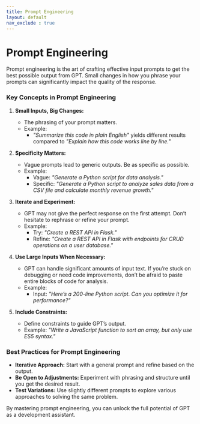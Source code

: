 ```yaml
---
title: Prompt Engineering
layout: default
nav_exclude : true
---
```


# Prompt Engineering

Prompt engineering is the art of crafting effective input prompts to get the best possible output from GPT. Small changes in how you phrase your prompts can significantly impact the quality of the response.

### Key Concepts in Prompt Engineering

1. **Small Inputs, Big Changes:**
   - The phrasing of your prompt matters.
   - Example:
     - *"Summarize this code in plain English"* yields different results compared to *"Explain how this code works line by line."*

2. **Specificity Matters:**
   - Vague prompts lead to generic outputs. Be as specific as possible.
   - Example:
     - Vague: *"Generate a Python script for data analysis."*
     - Specific: *"Generate a Python script to analyze sales data from a CSV file and calculate monthly revenue growth."*

3. **Iterate and Experiment:**
   - GPT may not give the perfect response on the first attempt. Don’t hesitate to rephrase or refine your prompt.
   - Example:
     - Try: *"Create a REST API in Flask."*
     - Refine: *"Create a REST API in Flask with endpoints for CRUD operations on a user database."*

4. **Use Large Inputs When Necessary:**
   - GPT can handle significant amounts of input text. If you’re stuck on debugging or need code improvements, don’t be afraid to paste entire blocks of code for analysis.
   - Example:
     - Input: *"Here’s a 200-line Python script. Can you optimize it for performance?"*

5. **Include Constraints:**
   - Define constraints to guide GPT’s output.
   - Example: *"Write a JavaScript function to sort an array, but only use ES5 syntax."*


### Best Practices for Prompt Engineering

- **Iterative Approach:** Start with a general prompt and refine based on the output.
- **Be Open to Adjustments:** Experiment with phrasing and structure until you get the desired result.
- **Test Variations:** Use slightly different prompts to explore various approaches to solving the same problem.

By mastering prompt engineering, you can unlock the full potential of GPT as a development assistant.
